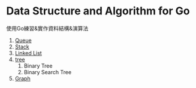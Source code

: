 # Data Structure and Algorithm for Go

使用Go練習&實作資料結構&演算法

1. [Queue](./queue)
2. [Stack](./stack)
3. [Linked List](./linkedList)
4. [tree](./tree)
      1. Binary Tree
      2. Binary Search Tree
5. [Graph](./graph)